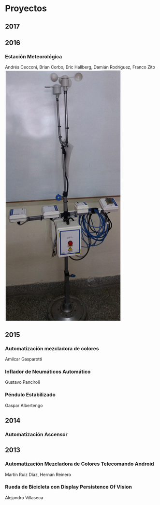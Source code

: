 # Proyectos 

## 2017

## 2016 
### Estación Meteorológica  
  Andrés Cecconi, Brian Corbo, Eric Hallberg, Damián Rodríguez, Franco Zito  
 ![2016](materias/proyectos/2016/estacion.png)

  
## 2015 
### Automatización mezcladora de colores  
  Amilcar Gasparotti  

### Inflador de Neumáticos Automático  
  Gustavo Panciroli
  
### Péndulo Estabilizado  
  Gaspar Albertengo
  
## 2014 
### Automatización Ascensor  

## 2013 
### Automatización Mezcladora de Colores Telecomando Android  
  Martín Ruiz Díaz, Hernán Reinero
  
### Rueda de Bicicleta con Display Persistence Of Vision  
  Alejandro Villaseca 
